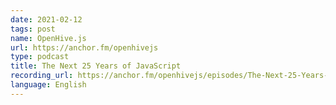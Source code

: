 ```yaml
---
date: 2021-02-12
tags: post
name: OpenHive.js
url: https://anchor.fm/openhivejs
type: podcast
title: The Next 25 Years of JavaScript
recording_url: https://anchor.fm/openhivejs/episodes/The-Next-25-Years-of-JavaScript-eqahde
language: English
---
```

